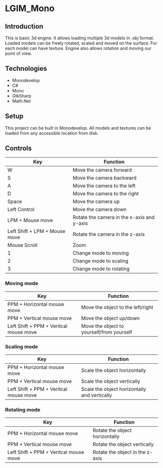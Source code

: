 # LGIM_Mono

## Introduction
This is basic 3d engine. It allows loading multiple 3d models in .obj format. Loaded models can be freely rotated, scaled and moved on the surface. For each model can have texture. Engine also allows rotation and moving our point of view.

## Technologies
* Monodevelop
* C#
* Mono
* GtkSharp
* Math.Net

## Setup
This project can be built in Monodevelop. All models and textures can be loaded from any accessible location from disk.

## Controls
| Key | Function |
|-----|----------|
| W   | Move the camera forward |
| S | Move the camera backward |
| A | Move the camera to the left |
| D | Move the camera to the right |
| Space | Move the camera up |
| Left Control | Move the camera down |
| LPM + Mouse move | Rotate the camera in the x-axis and y-axis |
| Left Shift + LPM + Mouse move | Rotate the camera in the z-axis |
| Mouse Scroll | Zoom |
| 1 | Change mode to moving |
| 2 | Change mode to scaling | 
| 3 | Change mode to rotating |

### Moving mode
| Key | Function |
|-----|----------|
| PPM + Horizontal mouse move | Move the object to the left/right |
| PPM + Vertical mouse move | Move the object up/down |
| Left Shift + PPM + Veritcal mouse move | Move the object to yourself/from yourself |

### Scaling mode
| Key | Function |
|-----|----------|
| PPM + Horizontal mouse move | Scale the object horizontally  |
| PPM + Vertical mouse move | Scale the object vertically |
| Left Shift + PPM + Veritcal mouse move | Scale the object horizontally and vertically |

### Rotating mode
| Key | Function |
|-----|----------|
| PPM + Horizontal mouse move | Rotate the object horizontally  |
| PPM + Vertical mouse move | Rotate the object vertically |
| Left Shift + PPM + Veritcal mouse move | Rotate the object in the z-axis |
